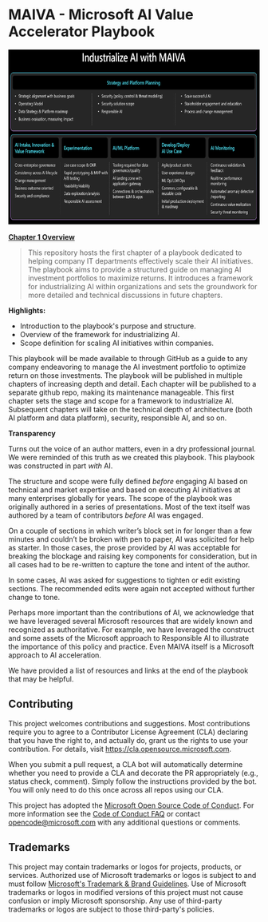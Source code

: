# MAIVA - Microsoft AI Value Accelerator Playbook

<img src="./media/graphic 4- 2024-01-25 .png"  style="width:6.5in;height:3.64653in"
alt="Overview of Microsoft AI Value Accelerator" />

**[Chapter 1 Overview](./MAIVA_Chapter_1.md)**

> This repository hosts the first chapter of a playbook dedicated to helping company IT departments effectively scale their AI initiatives. The playbook aims to provide a structured guide on managing AI investment
> portfolios to maximize returns. It introduces a framework for industrializing AI within organizations and sets the groundwork for more detailed and technical discussions in future chapters.

**Highlights:**

- Introduction to the playbook's purpose and structure.
- Overview of the framework for industrializing AI.
- Scope definition for scaling AI initiatives within companies.

This playbook will be made available to through GitHub as a guide to any company endeavoring to manage the AI investment portfolio to optimize return on those investments. The playbook will be published in multiple chapters of increasing depth and detail. Each chapter will be published to a separate github repo, making its maintenance manageable. This first chapter sets the stage and scope for a framework to industrialize AI. Subsequent chapters will take on the technical depth of architecture (both AI platform and data platform), security, responsible AI, and so on.

**Transparency**

Turns out the voice of an author matters, even in a dry professional journal. We were reminded of this truth as we created this playbook.
This playbook was constructed in part *with* AI.

The structure and scope were fully defined *before* engaging AI based on technical and market expertise and based on executing AI initiatives at many enterprises globally for years. The scope of the playbook was originally authored in a series of presentations. Most of the text itself was authored by a team of contributors *before* AI was engaged.

On a couple of sections in which writer’s block set in for longer than a few minutes and couldn’t be broken with pen to paper, AI was solicited for help as starter. In those cases, the prose provided by AI was acceptable for breaking the blockage and raising key components for consideration, but in all cases had to be re-written to capture the tone and intent of the author.

In some cases, AI was asked for suggestions to tighten or edit existing sections. The recommended edits were again not accepted without further change to tone.

Perhaps more important than the contributions of AI, we acknowledge that we have leveraged several Microsoft resources that are widely known and recognized as authoritative. For example, we have leveraged the construct and some assets of the Microsoft approach to Responsible AI to illustrate the importance of this policy and practice. Even MAIVA itself is a Microsoft approach to AI acceleration.

We have provided a list of resources and links at the end of the playbook that may be helpful.


## Contributing

This project welcomes contributions and suggestions.  Most contributions require you to agree to a
Contributor License Agreement (CLA) declaring that you have the right to, and actually do, grant us
the rights to use your contribution. For details, visit https://cla.opensource.microsoft.com.

When you submit a pull request, a CLA bot will automatically determine whether you need to provide
a CLA and decorate the PR appropriately (e.g., status check, comment). Simply follow the instructions
provided by the bot. You will only need to do this once across all repos using our CLA.

This project has adopted the [Microsoft Open Source Code of Conduct](https://opensource.microsoft.com/codeofconduct/).
For more information see the [Code of Conduct FAQ](https://opensource.microsoft.com/codeofconduct/faq/) or
contact [opencode@microsoft.com](mailto:opencode@microsoft.com) with any additional questions or comments.

## Trademarks

This project may contain trademarks or logos for projects, products, or services. Authorized use of Microsoft 
trademarks or logos is subject to and must follow 
[Microsoft's Trademark & Brand Guidelines](https://www.microsoft.com/en-us/legal/intellectualproperty/trademarks/usage/general).
Use of Microsoft trademarks or logos in modified versions of this project must not cause confusion or imply Microsoft sponsorship.
Any use of third-party trademarks or logos are subject to those third-party's policies.
